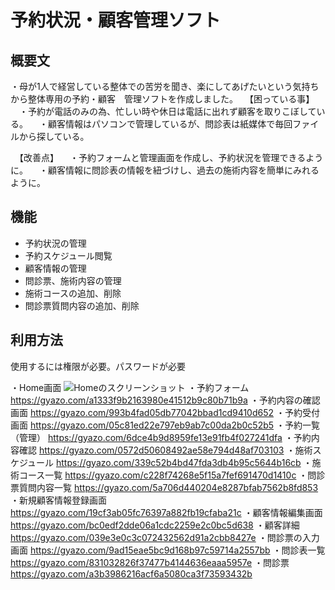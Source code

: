 # 予約状況・顧客管理ソフト

## 概要文
・母が1人で経営している整体での苦労を聞き、楽にしてあげたいという気持ちから整体専用の予約・顧客　管理ソフトを作成しました。
　【困っている事】
　・予約が電話のみの為、忙しい時や休日は電話に出れず顧客を取りこぼしている。
　・顧客情報はパソコンで管理しているが、問診表は紙媒体で毎回ファイルから探している。

　【改善点】
　・予約フォームと管理画面を作成し、予約状況を管理できるように。
　・顧客情報に問診表の情報を紐づけし、過去の施術内容を簡単にみれるように。


## 機能
* 予約状況の管理
* 予約スケジュール閲覧
* 顧客情報の管理
* 問診票、施術内容の管理
* 施術コースの追加、削除
* 問診票質問内容の追加、削除


## 利用方法

使用するには権限が必要。パスワードが必要

・Home画面
![Homeのスクリーンショット](https://i.gyazo.com/c24aa3cf379e05f2a9682058f64979f6.png)
・予約フォーム
https://gyazo.com/a1333f9b2163980e41512b9c80b71b9a
・予約内容の確認画面
https://gyazo.com/993b4fad05db77042bbad1cd9410d652
・予約受付画面
https://gyazo.com/05c81ed22e797eb9ab7c00da2b0c52b5
・予約一覧（管理）
https://gyazo.com/6dce4b9d8959fe13e91fb4f027241dfa
・予約内容確認
https://gyazo.com/0572d50608492ae58e794d48af703103
・施術スケジュール
https://gyazo.com/339c52b4bd47fda3db4b95c5644b16cb
・施術コース一覧
https://gyazo.com/c228f74268e5f15a7fef691470d1410c
・問診票質問内容一覧
https://gyazo.com/5a706d440204e8287bfab7562b8fd853
・新規顧客情報登録画面
https://gyazo.com/19cf3ab05fc76397a882fb19cfaba21c
・顧客情報編集画面
https://gyazo.com/bc0edf2dde06a1cdc2259e2c0bc5d638
・顧客詳細
https://gyazo.com/039e3e0c3c072432562d91a2cbb8427e
・問診票の入力画面
https://gyazo.com/9ad15eae5bc9d168b97c59714a2557bb
・問診表一覧
https://gyazo.com/831032826f37477b4144636eaaa5957e
・問診票
https://gyazo.com/a3b3986216acf6a5080ca3f73593432b
